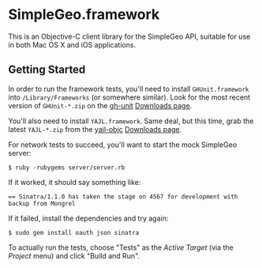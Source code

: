 # SimpleGeo.framework

This is an Objective-C client library for the SimpleGeo API, suitable for use
in both Mac OS X and iOS applications.

## Getting Started

In order to run the framework tests, you'll need to install `GHUnit.framework`
into `/Library/Frameworks` (or somewhere similar). Look for the most recent
version of `GHUnit-*.zip` on the [gh-unit](https://github.com/gabriel/gh-unit)
[Downloads page](https://github.com/gabriel/gh-unit/downloads).

You'll also need to install `YAJL.framework`. Same deal, but this time, grab
the latest `YAJL-*.zip` from the
[yajl-objc](https://github.com/gabriel/yajl-objc) [Downloads
page](https://github.com/gabriel/yajl-objc/downloads).

For network tests to succeed, you'll want to start the mock SimpleGeo server:

    $ ruby -rubygems server/server.rb

If it worked, it should say something like:

    == Sinatra/1.1.0 has taken the stage on 4567 for development with backup from Mongrel

If it failed, install the dependencies and try again:

    $ sudo gem install oauth json sinatra

To actually run the tests, choose "Tests" as the *Active Target* (via the
*Project* menu) and click "Build and Run".
